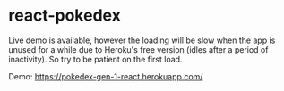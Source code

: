 # react-pokedex
Live demo is available, however the loading will be slow when the app is unused for a while due to Heroku's free version (idles after a period of inactivity). So try to be patient on the first load.

Demo: https://pokedex-gen-1-react.herokuapp.com/
